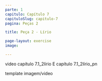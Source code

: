 ```yaml
---
parte: 1
capitulo: Capítulo 7
capituloSlug: capitulo-7
pagina: Peças 2

title: Peça 2 - Lírio

page-layout: exercise
image:

---
```


video capítulo 7.1_2lírio E capítulo 7.1_2lírio_pn

template imagem/video
